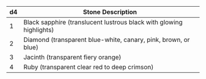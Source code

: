 | d4  | Stone Description                                                   |
| --- | ------------------------------------------------------------------- |
| 1   | Black sapphire (translucent lustrous black with glowing highlights) |
| 2   | Diamond (transparent blue-white, canary, pink, brown, or blue)      |
| 3   | Jacinth (transparent fiery orange)                                  |
| 4   | Ruby (transparent clear red to deep crimson)                        |